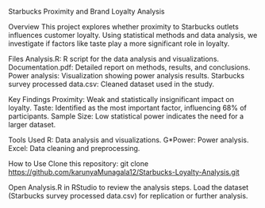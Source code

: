 Starbucks Proximity and Brand Loyalty Analysis

Overview
This project explores whether proximity to Starbucks outlets influences customer loyalty. Using statistical methods and data analysis, we investigate if factors like taste play a more significant role in loyalty.


Files
Analysis.R: R script for the data analysis and visualizations.
Documentation.pdf: Detailed report on methods, results, and conclusions.
Power analysis: Visualization showing power analysis results.
Starbucks survey processed data.csv: Cleaned dataset used in the study.

Key Findings
Proximity: Weak and statistically insignificant impact on loyalty.
Taste: Identified as the most important factor, influencing 68% of participants.
Sample Size: Low statistical power indicates the need for a larger dataset.

Tools Used
R: Data analysis and visualizations.
G*Power: Power analysis.
Excel: Data cleaning and preprocessing.

How to Use
Clone this repository:
git clone https://github.com/karunyaMunagala12/Starbucks-Loyalty-Analysis.git

Open Analysis.R in RStudio to review the analysis steps.
Load the dataset (Starbucks survey processed data.csv) for replication or further analysis.
